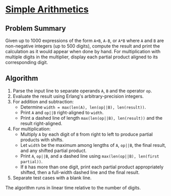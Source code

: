 # [Simple Arithmetics](https://www.spoj.com/problems/ARITH)

## Problem Summary
Given up to 1000 expressions of the form `A+B`, `A-B`, or `A*B` where `A` and `B` are non-negative integers (up to 500 digits),
compute the result and print the calculation as it would appear when done by hand. For multiplication with multiple digits in the
multiplier, display each partial product aligned to its corresponding digit.

## Algorithm
1. Parse the input line to separate operands `A`, `B` and the operator `op`.
2. Evaluate the result using Erlang's arbitrary-precision integers.
3. For addition and subtraction:
   - Determine `width = max(len(A), len(op||B), len(result))`.
   - Print `A` and `op||B` right-aligned to `width`.
   - Print a dashed line of length `max(len(op||B), len(result))` and the result right-aligned.
4. For multiplication:
   - Multiply `A` by each digit of `B` from right to left to produce partial products with shifts.
   - Let `width` be the maximum among lengths of `A`, `op||B`, the final result, and any shifted partial product.
   - Print `A`, `op||B`, and a dashed line using `max(len(op||B), len(first partial))`.
   - If `B` has more than one digit, print each partial product appropriately shifted, then a full-width dashed line and the final
     result.
5. Separate test cases with a blank line.

The algorithm runs in linear time relative to the number of digits.
